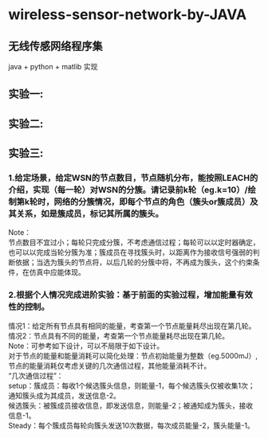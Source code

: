 # wireless-sensor-network-by-JAVA
无线传感网络程序集
---
java + python + matlib 实现  
  
## 实验一: 

## 实验二:  

## 实验三:  

### 1.给定场景，给定WSN的节点数目，节点随机分布，能按照LEACH的介绍，实现（每一轮）对WSN的分簇。请记录前k轮（eg.k=10）/绘制第k轮时，网络的分簇情况，即每个节点的角色（簇头or簇成员）及其关系，如是簇成员，标记其所属的簇头。  
  Note：  
  节点数目不宜过小；每轮只完成分簇，不考虑通信过程；每轮可以以定时器确定，也可以以完成当轮分簇为准；簇成员在寻找簇头时，以距离作为接收信号强弱的判断依据；当选为簇头的节点将，以后几轮的分簇中将，不再成为簇头，这个约束条件，在仿真中应能体现。  
      
 ### 2.根据个人情况完成进阶实验：基于前面的实验过程，增加能量有效性的控制。  
  情况1：给定所有节点具有相同的能量，考查第一个节点能量耗尽出现在第几轮。  
  情况2：节点具有不同的能量，考查第一个节点能量耗尽出现在第几轮。  
  Note：可参考如下设计，可以不局限于如下设计。  
    对于节点的能量和能量消耗可以简化处理：节点初始能量为整数（eg.5000mJ）,节点的能量消耗仅考虑关键的几次通信过程，其他能量消耗不计。  
  “几次通信过程”：  
  setup：簇成员：每收1个候选簇头信息，则能量-1，每个候选簇头仅被收集1次；通知簇头成为其成员，发送信息-2。  
            候选簇头：被簇成员接收信息，即发送信息，则能量-2；被通知成为簇头，接收信息-1。  
  Steady：每个簇成员每轮向簇头发送10次数据，每次成员能量-2，簇头能量-1。  


